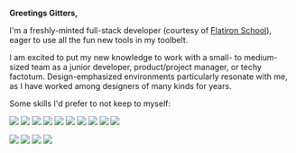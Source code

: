 **Greetings Gitters,**

I'm a freshly-minted full-stack developer (courtesy of [Flatiron School](https://flatironschool.com/)), eager to use all the fun new tools in my toolbelt.

I am excited to put my new knowledge to work with a small- to medium-sized team as a junior developer, product/project manager, or techy factotum. Design-emphasized environments particularly resonate with me, as I have worked among designers of many kinds for years. 

Some skills I'd prefer to not keep to myself:

![](https://img.shields.io/badge/ruby-lightgrey?logo=ruby) 
![](https://img.shields.io/badge/rails-lightgrey?logo=ruby-on-rails&logoColor=white) 
![](https://img.shields.io/badge/javascript-lightgrey?logo=javascript&logoColor=white) 
![](https://img.shields.io/badge/html-lightgrey?logo=html5&logoColor=white) 
![](https://img.shields.io/badge/css-lightgrey?logo=css3&logoColor=white) 
![](https://img.shields.io/badge/react-lightgrey?logo=react&logoColor=white) 
![](https://img.shields.io/badge/redux-lightgrey?logo=redux&logoColor=white) 
![](https://img.shields.io/badge/github-lightgrey?logo=github&logoColor=white) 
![](https://img.shields.io/badge/postman-lightgrey?logo=postman&logoColor=white) 
![](https://img.shields.io/badge/vs_code-lightgrey?logo=visual-studio-code&logoColor=white) 

![](https://img.shields.io/badge/photoshop-lightgrey?logo=adobe-photoshop&logoColor=white) 
![](https://img.shields.io/badge/indesign-lightgrey?logo=adobe-indesign&logoColor=white) 
![](https://img.shields.io/badge/basecamp-lightgrey?logo=basecamp&logoColor=white) 
![](https://img.shields.io/badge/workspace-lightgrey?logo=google&logoColor=white) 
<!-- ![](https://img.shields.io/badge/publisher-lightgrey?logo=affinity-publisher&logoColor=white)  -->

<!--
**s-blais/s-blais** is a ✨ _special_ ✨ repository because its `README.md` (this file) appears on your GitHub profile.

Here are some ideas to get you started:

- 🔭 I’m currently working on ...
- 🌱 I’m currently learning ...
- 👯 I’m looking to collaborate on ...
- 🤔 I’m looking for help with ...
- 💬 Ask me about ...
- 📫 How to reach me: ...
- 😄 Pronouns: ...
- ⚡ Fun fact: ...
-->

